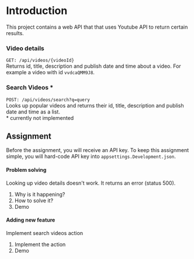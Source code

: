 # Introduction
This project contains a web API that that uses Youtube API to return certain results.

### Video details
`GET: /api/videos/{videoId}`  
Returns id, title, description and publish date and time about a video. For example a video with id `vvdcaQMM9J8`. 

### Search Videos *

`POST: /api/videos/search?q=query`  
Looks up popular videos and returns their id, title, description and publish date and time as a list.   
\* currently not implemented

## Assignment
Before the assignment, you will receive an API key. 
To keep this assignment simple, you will hard-code API key into `appsettings.Development.json`. 

#### Problem solving
Looking up video details doesn't work. It returns an error (status 500).
1. Why is it happening?
2. How to solve it?
3. Demo  

#### Adding new feature
Implement search videos action
1. Implement the action
2. Demo
